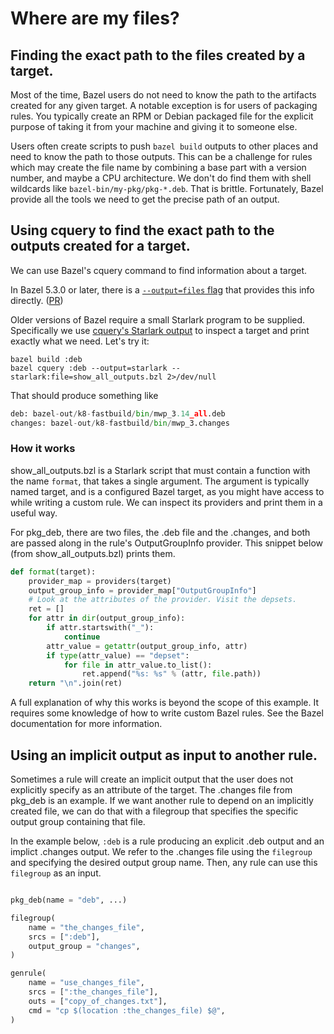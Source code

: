 # Where are my files?

## Finding the exact path to the files created by a target.

Most of the time, Bazel users do not need to know the path to the artifacts
created for any given target. A notable exception is for users of packaging
rules. You typically create an RPM or Debian packaged file for the explicit
purpose of taking it from your machine and giving it to someone else.

Users often create scripts to push `bazel build` outputs to other places and
need to know the path to those outputs. This can be a challenge for rules which
may create the file name by combining a base part with a version number,
and maybe a CPU architecture. We don't do find them with shell wildcards
like `bazel-bin/my-pkg/pkg-*.deb`. That is brittle. Fortunately, Bazel
provide all the tools we need to get the precise path of an output.

## Using cquery to find the exact path to the outputs created for a target.

We can use Bazel's cquery command to find information about a target.

In Bazel 5.3.0 or later, there is a [`--output=files` flag](https://bazel.build/query/cquery#files-output) that provides this info directly. ([PR](https://github.com/bazelbuild/bazel/pull/15552))

Older versions of Bazel require a small Starlark program to be supplied.
Specifically we use
[cquery's Starlark output](https://docs.bazel.build/versions/main/cquery.html#cquery-starlark-dialect)
to inspect a target and print exactly what we need. Let's try it:

```shell
bazel build :deb
bazel cquery :deb --output=starlark --starlark:file=show_all_outputs.bzl 2>/dev/null
```

That should produce something like

```python
deb: bazel-out/k8-fastbuild/bin/mwp_3.14_all.deb
changes: bazel-out/k8-fastbuild/bin/mwp_3.changes
```

### How it works

show_all_outputs.bzl is a Starlark script that must contain a function with the
name `format`, that takes a single argument. The argument is typically named
target, and is a configured Bazel target, as you might have access to while
writing a custom rule. We can inspect its providers and print them in a useful
way.

For pkg_deb, there are two files, the .deb file and the .changes, and both are
passed along in the rule's OutputGroupInfo provider. This snippet below (from
show_all_outputs.bzl) prints them.

```python
def format(target):
    provider_map = providers(target)
    output_group_info = provider_map["OutputGroupInfo"]
    # Look at the attributes of the provider. Visit the depsets.
    ret = []
    for attr in dir(output_group_info):
        if attr.startswith("_"):
            continue
        attr_value = getattr(output_group_info, attr)
        if type(attr_value) == "depset":
            for file in attr_value.to_list():
                ret.append("%s: %s" % (attr, file.path))
    return "\n".join(ret)
```

A full explanation of why this works is beyond the scope of this example. It
requires some knowledge of how to write custom Bazel rules. See the Bazel
documentation for more information.

## Using an implicit output as input to another rule.

Sometimes a rule will create an implicit output that the user does not
explicitly specify as an attribute of the target. The .changes file from
pkg_deb is an example. If we want another rule to depend on an implicitly
created file, we can do that with a filegroup that specifies the specific
output group containing that file.

In the example below, `:deb` is a rule producing an explicit .deb output
and an implict .changes output. We refer to the .changes file using the
`filegroup` and specifying the desired output group name. Then, any rule
can use this `filegroup` as an input.

```python

pkg_deb(name = "deb", ...)

filegroup(
    name = "the_changes_file",
    srcs = [":deb"],
    output_group = "changes",
)

genrule(
    name = "use_changes_file",
    srcs = [":the_changes_file"],
    outs = ["copy_of_changes.txt"],
    cmd = "cp $(location :the_changes_file) $@",
)
```

